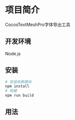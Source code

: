 # 项目简介

CocosTextMeshPro字体导出工具

## 开发环境

Node.js

## 安装

```bash
# 安装依赖模块
npm install
# 构建
npm run build
```

## 用法
